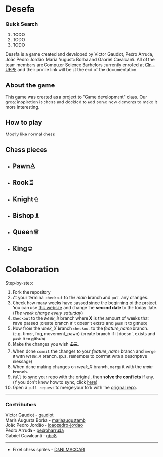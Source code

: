 
# Desefa

### Quick Search

 1. TODO
 2. TODO
 3. TODO

Desefa is a game created and developed by Victor Gaudiot, Pedro Arruda, João Pedro Jordão, Maria Augusta Borba and Gabriel Cavalcanti. All of the team members are Computer Science Bachelors currently enrolled at [CIn - UFPE](https://portal.cin.ufpe.br/) and their profile link will be at the end of the documentation.

## About the game
This game was created as a project to "Game development" class. Our great inspiration is chess and decided to add some new elements to make it more interesting.
## How to play
Mostly like normal chess
## Chess pieces

 - Pawn♙
	 -  
 - Rook♖
	 - 
 - Knight♘
	 - 
 - Bishop♗
	 - 
 - Queen♕
	 - 
 - King♔
	 - 

# Colaboration
Step-by-step:
 1. Fork the repository
 2. At your terminal `checkout` to the *main* branch and `pull` any changes.
 3. Check how many weeks have passed since the beginning of the project. You can use [this website](https://planetcalc.com/7741/?date1=2022-03-19%2000%3A00%3A00) and change the **second date** to the today date. (*The week change every saturday*)
 4. `Checkout` to the *week_X* branch where **X** is  the amount of weeks that have passed (create branch if it doesn't exists and `push` it to github).
 5. Now from the *week_X* branch `checkout` to the *feature_name* branch. (e.g. timer, fog, movement_pawn) (create branch if it doesn't exists and `push` it to github)
 6. Make the changes you wish 🕹️💻.
 7. When done `commit` the changes to your *feature_name* branch and `merge` it with *week_X* branch. (p.s. remember to commit with a descriptive message)
 8. When done making changes on *week_X* branch, `merge` it with the *main* branch.
 9. `Pull` to sync your repo with the original, then **solve the conflicts** if any. (if you don't know how to sync, click [here](https://docs.github.com/en/pull-requests/collaborating-with-pull-requests/working-with-forks/syncing-a-fork))
 10. Open a `pull request` to merge your fork with the [original repo](https://github.com/Gaudiot/Desefa).
<hr/>

### Contributors
Victor Gaudiot - [gaudiot](https://github.com/Gaudiot) <br/>
Maria Augusta Borba - [mariaaugustamb](https://github.com/mariaaugustamb) <br/>
João Pedro Jordão - [joaopedro-jordao](https://github.com/joaopedro-jordao) <br/>
Pedro Arruda - [pedroharruda](https://github.com/pedrohrarruda) <br/>
Gabriel Cavalcanti - [gbc8](https://github.com/gbc8) <br/>

<hr/>

- Pixel chess sprites - [DANI MACCARI](https://dani-maccari.itch.io/pixel-chess)
